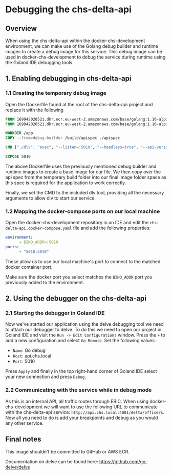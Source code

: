 # Debugging the chs-delta-api

## Overview

When using the chs-delta-api within the docker-chs-development environment, we can make use of the Golang debug builder 
and runtime images to create a debug image for this service. This debug image can be used in docker-chs-development to 
debug the service during runtime using the Goland IDE debugging tools.

## 1. Enabling debugging in chs-delta-api

### 1.1 Creating the temporary debug image
Open the Dockerfile found at the root of the chs-delta-api project and replace it with the following
```Dockerfile
FROM 169942020521.dkr.ecr.eu-west-2.amazonaws.com/base/golang:1.16-alpine-debug-builder as debug-builder
FROM 169942020521.dkr.ecr.eu-west-2.amazonaws.com/base/golang:1.16-alpine-debug-runtime as debug-runtime

WORKDIR /app
COPY --from=debug-builder /build/apispec ./apispec

CMD ["./dlv", "exec", "--listen=:5010", "--headless=true", "--api-version=2", "./app"]

EXPOSE 5010
```

The above Dockerfile uses the previously mentioned debug builder and runtime images to create a base image for our file. 
We then copy over the api spec from the temporary build folder into our final image folder space as this spec is required for 
the application to work correctly.

Finally, we set the CMD to the included dlv tool, providing all the necessary arguments to allow dlv to start our service.

### 1.2 Mapping the docker-compose ports on our local machine
Open the docker-chs-development repository in an IDE and edit the `chs-delta-api.docker-compose.yaml` file and add the 
following properties:
```yaml
environment:
      - BIND_ADDR=:5010
ports:
      - "5010:5010"
```

These allow us to use our local machine's port to connect to the matched docker container port.

Make sure the docker port you select matches the `BIND_ADDR` port you previously added to the environment.

## 2. Using the debugger on the chs-delta-api

### 2.1 Starting the debugger in Goland IDE
Now we've started our application using the delve debugging tool we need to attach our debugger to delve. To do this 
we need to open our project in Goland IDE and visit the `Run -> Edit Configurations` window. Press the `+` to add a new 
configuration and select `Go Remote`. Set the following values:
- `Name`: Go debug
- `Host`: api.chs.local
- `Port`: 5010

Press `Apply` and finally in the top right-hand corner of Goland IDE select your new connection and press `Debug`.

### 2.2 Communicating with the service while in debug mode
As this is an internal API, all traffic routes through ERIC. When using docker-chs-development we will want to use 
the following URL to communicate with the chs-delta-api service: `http://api.chs.local:4001/delta/officers`. Now all you 
need to do is add your breakpoints and debug as you would any other service.

## Final notes
This image shouldn't be committed to GitHub or AWS ECR.

Documentation on delve can be found here: https://github.com/go-delve/delve
